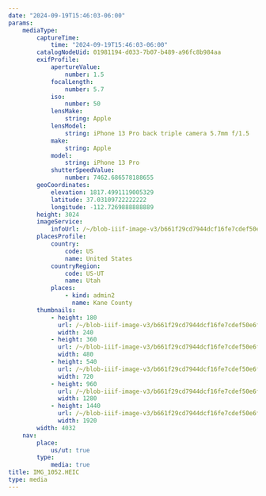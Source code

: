 ```yaml
---
date: "2024-09-19T15:46:03-06:00"
params:
    mediaType:
        captureTime:
            time: "2024-09-19T15:46:03-06:00"
        catalogNodeUid: 01981194-d033-7b07-b489-a96fc8b984aa
        exifProfile:
            apertureValue:
                number: 1.5
            focalLength:
                number: 5.7
            iso:
                number: 50
            lensMake:
                string: Apple
            lensModel:
                string: iPhone 13 Pro back triple camera 5.7mm f/1.5
            make:
                string: Apple
            model:
                string: iPhone 13 Pro
            shutterSpeedValue:
                number: 7462.686578188655
        geoCoordinates:
            elevation: 1817.4991119005329
            latitude: 37.03109722222222
            longitude: -112.7269888888889
        height: 3024
        imageService:
            infoUrl: /~/blob-iiif-image-v3/b661f29cd7944dcf16fe7cdef50e6f0c0f817503f896d327667a0cd492926701/info.json
        placesProfile:
            country:
                code: US
                name: United States
            countryRegion:
                code: US-UT
                name: Utah
            places:
                - kind: admin2
                  name: Kane County
        thumbnails:
            - height: 180
              url: /~/blob-iiif-image-v3/b661f29cd7944dcf16fe7cdef50e6f0c0f817503f896d327667a0cd492926701/full/240%2C180/0/default.jpg
              width: 240
            - height: 360
              url: /~/blob-iiif-image-v3/b661f29cd7944dcf16fe7cdef50e6f0c0f817503f896d327667a0cd492926701/full/480%2C360/0/default.jpg
              width: 480
            - height: 540
              url: /~/blob-iiif-image-v3/b661f29cd7944dcf16fe7cdef50e6f0c0f817503f896d327667a0cd492926701/full/720%2C540/0/default.jpg
              width: 720
            - height: 960
              url: /~/blob-iiif-image-v3/b661f29cd7944dcf16fe7cdef50e6f0c0f817503f896d327667a0cd492926701/full/1280%2C960/0/default.jpg
              width: 1280
            - height: 1440
              url: /~/blob-iiif-image-v3/b661f29cd7944dcf16fe7cdef50e6f0c0f817503f896d327667a0cd492926701/full/1920%2C1440/0/default.jpg
              width: 1920
        width: 4032
    nav:
        place:
            us/ut: true
        type:
            media: true
title: IMG_1052.HEIC
type: media
---
```

